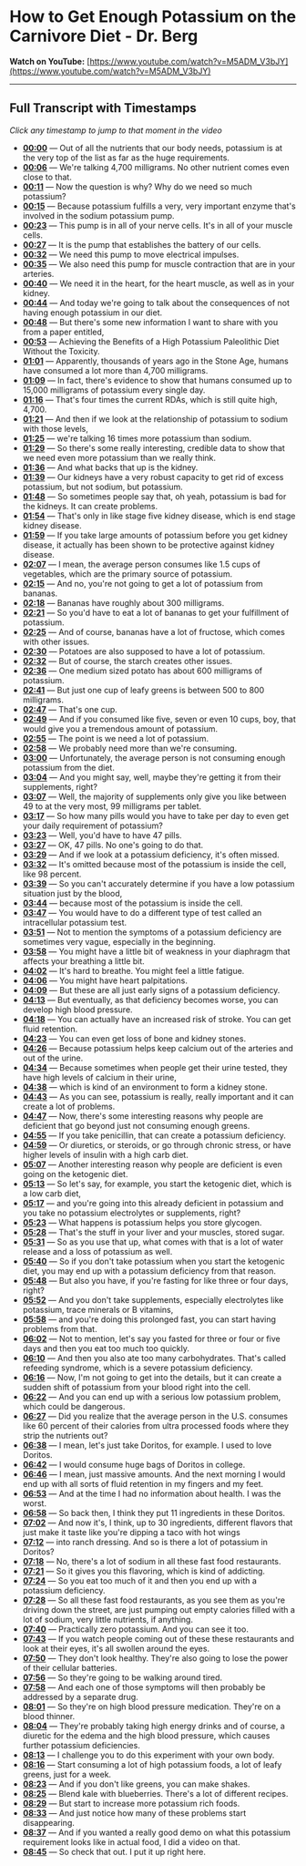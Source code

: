 # How to Get Enough Potassium on the Carnivore Diet - Dr. Berg

**Watch on YouTube:** [https://www.youtube.com/watch?v=M5ADM_V3bJY](https://www.youtube.com/watch?v=M5ADM_V3bJY)

---

## Full Transcript with Timestamps

*Click any timestamp to jump to that moment in the video*

- **[00:00](https://www.youtube.com/watch?v=M5ADM_V3bJY&t=0s)** — Out of all the nutrients that our body needs, potassium is at the very top of the list as far as the huge requirements.
- **[00:06](https://www.youtube.com/watch?v=M5ADM_V3bJY&t=6s)** — We're talking 4,700 milligrams. No other nutrient comes even close to that.
- **[00:11](https://www.youtube.com/watch?v=M5ADM_V3bJY&t=11s)** — Now the question is why? Why do we need so much potassium?
- **[00:15](https://www.youtube.com/watch?v=M5ADM_V3bJY&t=15s)** — Because potassium fulfills a very, very important enzyme that's involved in the sodium potassium pump.
- **[00:23](https://www.youtube.com/watch?v=M5ADM_V3bJY&t=23s)** — This pump is in all of your nerve cells. It's in all of your muscle cells.
- **[00:27](https://www.youtube.com/watch?v=M5ADM_V3bJY&t=27s)** — It is the pump that establishes the battery of our cells.
- **[00:32](https://www.youtube.com/watch?v=M5ADM_V3bJY&t=32s)** — We need this pump to move electrical impulses.
- **[00:35](https://www.youtube.com/watch?v=M5ADM_V3bJY&t=35s)** — We also need this pump for muscle contraction that are in your arteries.
- **[00:40](https://www.youtube.com/watch?v=M5ADM_V3bJY&t=40s)** — We need it in the heart, for the heart muscle, as well as in your kidney.
- **[00:44](https://www.youtube.com/watch?v=M5ADM_V3bJY&t=44s)** — And today we're going to talk about the consequences of not having enough potassium in our diet.
- **[00:48](https://www.youtube.com/watch?v=M5ADM_V3bJY&t=48s)** — But there's some new information I want to share with you from a paper entitled,
- **[00:53](https://www.youtube.com/watch?v=M5ADM_V3bJY&t=53s)** — Achieving the Benefits of a High Potassium Paleolithic Diet Without the Toxicity.
- **[01:01](https://www.youtube.com/watch?v=M5ADM_V3bJY&t=61s)** — Apparently, thousands of years ago in the Stone Age, humans have consumed a lot more than 4,700 milligrams.
- **[01:09](https://www.youtube.com/watch?v=M5ADM_V3bJY&t=69s)** — In fact, there's evidence to show that humans consumed up to 15,000 milligrams of potassium every single day.
- **[01:16](https://www.youtube.com/watch?v=M5ADM_V3bJY&t=76s)** — That's four times the current RDAs, which is still quite high, 4,700.
- **[01:21](https://www.youtube.com/watch?v=M5ADM_V3bJY&t=81s)** — And then if we look at the relationship of potassium to sodium with those levels,
- **[01:25](https://www.youtube.com/watch?v=M5ADM_V3bJY&t=85s)** — we're talking 16 times more potassium than sodium.
- **[01:29](https://www.youtube.com/watch?v=M5ADM_V3bJY&t=89s)** — So there's some really interesting, credible data to show that we need even more potassium than we really think.
- **[01:36](https://www.youtube.com/watch?v=M5ADM_V3bJY&t=96s)** — And what backs that up is the kidney.
- **[01:39](https://www.youtube.com/watch?v=M5ADM_V3bJY&t=99s)** — Our kidneys have a very robust capacity to get rid of excess potassium, but not sodium, but potassium.
- **[01:48](https://www.youtube.com/watch?v=M5ADM_V3bJY&t=108s)** — So sometimes people say that, oh yeah, potassium is bad for the kidneys. It can create problems.
- **[01:54](https://www.youtube.com/watch?v=M5ADM_V3bJY&t=114s)** — That's only in like stage five kidney disease, which is end stage kidney disease.
- **[01:59](https://www.youtube.com/watch?v=M5ADM_V3bJY&t=119s)** — If you take large amounts of potassium before you get kidney disease, it actually has been shown to be protective against kidney disease.
- **[02:07](https://www.youtube.com/watch?v=M5ADM_V3bJY&t=127s)** — I mean, the average person consumes like 1.5 cups of vegetables, which are the primary source of potassium.
- **[02:15](https://www.youtube.com/watch?v=M5ADM_V3bJY&t=135s)** — And no, you're not going to get a lot of potassium from bananas.
- **[02:18](https://www.youtube.com/watch?v=M5ADM_V3bJY&t=138s)** — Bananas have roughly about 300 milligrams.
- **[02:21](https://www.youtube.com/watch?v=M5ADM_V3bJY&t=141s)** — So you'd have to eat a lot of bananas to get your fulfillment of potassium.
- **[02:25](https://www.youtube.com/watch?v=M5ADM_V3bJY&t=145s)** — And of course, bananas have a lot of fructose, which comes with other issues.
- **[02:30](https://www.youtube.com/watch?v=M5ADM_V3bJY&t=150s)** — Potatoes are also supposed to have a lot of potassium.
- **[02:32](https://www.youtube.com/watch?v=M5ADM_V3bJY&t=152s)** — But of course, the starch creates other issues.
- **[02:36](https://www.youtube.com/watch?v=M5ADM_V3bJY&t=156s)** — One medium sized potato has about 600 milligrams of potassium.
- **[02:41](https://www.youtube.com/watch?v=M5ADM_V3bJY&t=161s)** — But just one cup of leafy greens is between 500 to 800 milligrams.
- **[02:47](https://www.youtube.com/watch?v=M5ADM_V3bJY&t=167s)** — That's one cup.
- **[02:49](https://www.youtube.com/watch?v=M5ADM_V3bJY&t=169s)** — And if you consumed like five, seven or even 10 cups, boy, that would give you a tremendous amount of potassium.
- **[02:55](https://www.youtube.com/watch?v=M5ADM_V3bJY&t=175s)** — The point is we need a lot of potassium.
- **[02:58](https://www.youtube.com/watch?v=M5ADM_V3bJY&t=178s)** — We probably need more than we're consuming.
- **[03:00](https://www.youtube.com/watch?v=M5ADM_V3bJY&t=180s)** — Unfortunately, the average person is not consuming enough potassium from the diet.
- **[03:04](https://www.youtube.com/watch?v=M5ADM_V3bJY&t=184s)** — And you might say, well, maybe they're getting it from their supplements, right?
- **[03:07](https://www.youtube.com/watch?v=M5ADM_V3bJY&t=187s)** — Well, the majority of supplements only give you like between 49 to at the very most, 99 milligrams per tablet.
- **[03:17](https://www.youtube.com/watch?v=M5ADM_V3bJY&t=197s)** — So how many pills would you have to take per day to even get your daily requirement of potassium?
- **[03:23](https://www.youtube.com/watch?v=M5ADM_V3bJY&t=203s)** — Well, you'd have to have 47 pills.
- **[03:27](https://www.youtube.com/watch?v=M5ADM_V3bJY&t=207s)** — OK, 47 pills. No one's going to do that.
- **[03:29](https://www.youtube.com/watch?v=M5ADM_V3bJY&t=209s)** — And if we look at a potassium deficiency, it's often missed.
- **[03:32](https://www.youtube.com/watch?v=M5ADM_V3bJY&t=212s)** — It's omitted because most of the potassium is inside the cell, like 98 percent.
- **[03:39](https://www.youtube.com/watch?v=M5ADM_V3bJY&t=219s)** — So you can't accurately determine if you have a low potassium situation just by the blood,
- **[03:44](https://www.youtube.com/watch?v=M5ADM_V3bJY&t=224s)** — because most of the potassium is inside the cell.
- **[03:47](https://www.youtube.com/watch?v=M5ADM_V3bJY&t=227s)** — You would have to do a different type of test called an intracellular potassium test.
- **[03:51](https://www.youtube.com/watch?v=M5ADM_V3bJY&t=231s)** — Not to mention the symptoms of a potassium deficiency are sometimes very vague, especially in the beginning.
- **[03:58](https://www.youtube.com/watch?v=M5ADM_V3bJY&t=238s)** — You might have a little bit of weakness in your diaphragm that affects your breathing a little bit.
- **[04:02](https://www.youtube.com/watch?v=M5ADM_V3bJY&t=242s)** — It's hard to breathe. You might feel a little fatigue.
- **[04:06](https://www.youtube.com/watch?v=M5ADM_V3bJY&t=246s)** — You might have heart palpitations.
- **[04:09](https://www.youtube.com/watch?v=M5ADM_V3bJY&t=249s)** — But these are all just early signs of a potassium deficiency.
- **[04:13](https://www.youtube.com/watch?v=M5ADM_V3bJY&t=253s)** — But eventually, as that deficiency becomes worse, you can develop high blood pressure.
- **[04:18](https://www.youtube.com/watch?v=M5ADM_V3bJY&t=258s)** — You can actually have an increased risk of stroke. You can get fluid retention.
- **[04:23](https://www.youtube.com/watch?v=M5ADM_V3bJY&t=263s)** — You can even get loss of bone and kidney stones.
- **[04:26](https://www.youtube.com/watch?v=M5ADM_V3bJY&t=266s)** — Because potassium helps keep calcium out of the arteries and out of the urine.
- **[04:34](https://www.youtube.com/watch?v=M5ADM_V3bJY&t=274s)** — Because sometimes when people get their urine tested, they have high levels of calcium in their urine,
- **[04:38](https://www.youtube.com/watch?v=M5ADM_V3bJY&t=278s)** — which is kind of an environment to form a kidney stone.
- **[04:43](https://www.youtube.com/watch?v=M5ADM_V3bJY&t=283s)** — As you can see, potassium is really, really important and it can create a lot of problems.
- **[04:47](https://www.youtube.com/watch?v=M5ADM_V3bJY&t=287s)** — Now, there's some interesting reasons why people are deficient that go beyond just not consuming enough greens.
- **[04:55](https://www.youtube.com/watch?v=M5ADM_V3bJY&t=295s)** — If you take penicillin, that can create a potassium deficiency.
- **[04:59](https://www.youtube.com/watch?v=M5ADM_V3bJY&t=299s)** — Or diuretics, or steroids, or go through chronic stress, or have higher levels of insulin with a high carb diet.
- **[05:07](https://www.youtube.com/watch?v=M5ADM_V3bJY&t=307s)** — Another interesting reason why people are deficient is even going on the ketogenic diet.
- **[05:13](https://www.youtube.com/watch?v=M5ADM_V3bJY&t=313s)** — So let's say, for example, you start the ketogenic diet, which is a low carb diet,
- **[05:17](https://www.youtube.com/watch?v=M5ADM_V3bJY&t=317s)** — and you're going into this already deficient in potassium and you take no potassium electrolytes or supplements, right?
- **[05:23](https://www.youtube.com/watch?v=M5ADM_V3bJY&t=323s)** — What happens is potassium helps you store glycogen.
- **[05:28](https://www.youtube.com/watch?v=M5ADM_V3bJY&t=328s)** — That's the stuff in your liver and your muscles, stored sugar.
- **[05:31](https://www.youtube.com/watch?v=M5ADM_V3bJY&t=331s)** — So as you use that up, what comes with that is a lot of water release and a loss of potassium as well.
- **[05:40](https://www.youtube.com/watch?v=M5ADM_V3bJY&t=340s)** — So if you don't take potassium when you start the ketogenic diet, you may end up with a potassium deficiency from that reason.
- **[05:48](https://www.youtube.com/watch?v=M5ADM_V3bJY&t=348s)** — But also you have, if you're fasting for like three or four days, right?
- **[05:52](https://www.youtube.com/watch?v=M5ADM_V3bJY&t=352s)** — And you don't take supplements, especially electrolytes like potassium, trace minerals or B vitamins,
- **[05:58](https://www.youtube.com/watch?v=M5ADM_V3bJY&t=358s)** — and you're doing this prolonged fast, you can start having problems from that.
- **[06:02](https://www.youtube.com/watch?v=M5ADM_V3bJY&t=362s)** — Not to mention, let's say you fasted for three or four or five days and then you eat too much too quickly.
- **[06:10](https://www.youtube.com/watch?v=M5ADM_V3bJY&t=370s)** — And then you also ate too many carbohydrates. That's called refeeding syndrome, which is a severe potassium deficiency.
- **[06:16](https://www.youtube.com/watch?v=M5ADM_V3bJY&t=376s)** — Now, I'm not going to get into the details, but it can create a sudden shift of potassium from your blood right into the cell.
- **[06:22](https://www.youtube.com/watch?v=M5ADM_V3bJY&t=382s)** — And you can end up with a serious low potassium problem, which could be dangerous.
- **[06:27](https://www.youtube.com/watch?v=M5ADM_V3bJY&t=387s)** — Did you realize that the average person in the U.S. consumes like 60 percent of their calories from ultra processed foods where they strip the nutrients out?
- **[06:38](https://www.youtube.com/watch?v=M5ADM_V3bJY&t=398s)** — I mean, let's just take Doritos, for example. I used to love Doritos.
- **[06:42](https://www.youtube.com/watch?v=M5ADM_V3bJY&t=402s)** — I would consume huge bags of Doritos in college.
- **[06:46](https://www.youtube.com/watch?v=M5ADM_V3bJY&t=406s)** — I mean, just massive amounts. And the next morning I would end up with all sorts of fluid retention in my fingers and my feet.
- **[06:53](https://www.youtube.com/watch?v=M5ADM_V3bJY&t=413s)** — And at the time I had no information about health. I was the worst.
- **[06:58](https://www.youtube.com/watch?v=M5ADM_V3bJY&t=418s)** — So back then, I think they put 11 ingredients in these Doritos.
- **[07:02](https://www.youtube.com/watch?v=M5ADM_V3bJY&t=422s)** — And now it's, I think, up to 30 ingredients, different flavors that just make it taste like you're dipping a taco with hot wings
- **[07:12](https://www.youtube.com/watch?v=M5ADM_V3bJY&t=432s)** — into ranch dressing. And so is there a lot of potassium in Doritos?
- **[07:18](https://www.youtube.com/watch?v=M5ADM_V3bJY&t=438s)** — No, there's a lot of sodium in all these fast food restaurants.
- **[07:21](https://www.youtube.com/watch?v=M5ADM_V3bJY&t=441s)** — So it gives you this flavoring, which is kind of addicting.
- **[07:24](https://www.youtube.com/watch?v=M5ADM_V3bJY&t=444s)** — So you eat too much of it and then you end up with a potassium deficiency.
- **[07:28](https://www.youtube.com/watch?v=M5ADM_V3bJY&t=448s)** — So all these fast food restaurants, as you see them as you're driving down the street, are just pumping out empty calories filled with a lot of sodium, very little nutrients, if anything.
- **[07:40](https://www.youtube.com/watch?v=M5ADM_V3bJY&t=460s)** — Practically zero potassium. And you can see it too.
- **[07:43](https://www.youtube.com/watch?v=M5ADM_V3bJY&t=463s)** — If you watch people coming out of these these restaurants and look at their eyes, it's all swollen around the eyes.
- **[07:50](https://www.youtube.com/watch?v=M5ADM_V3bJY&t=470s)** — They don't look healthy. They're also going to lose the power of their cellular batteries.
- **[07:56](https://www.youtube.com/watch?v=M5ADM_V3bJY&t=476s)** — So they're going to be walking around tired.
- **[07:58](https://www.youtube.com/watch?v=M5ADM_V3bJY&t=478s)** — And each one of those symptoms will then probably be addressed by a separate drug.
- **[08:01](https://www.youtube.com/watch?v=M5ADM_V3bJY&t=481s)** — So they're on high blood pressure medication. They're on a blood thinner.
- **[08:04](https://www.youtube.com/watch?v=M5ADM_V3bJY&t=484s)** — They're probably taking high energy drinks and of course, a diuretic for the edema and the high blood pressure, which causes further potassium deficiencies.
- **[08:13](https://www.youtube.com/watch?v=M5ADM_V3bJY&t=493s)** — I challenge you to do this experiment with your own body.
- **[08:16](https://www.youtube.com/watch?v=M5ADM_V3bJY&t=496s)** — Start consuming a lot of high potassium foods, a lot of leafy greens, just for a week.
- **[08:23](https://www.youtube.com/watch?v=M5ADM_V3bJY&t=503s)** — And if you don't like greens, you can make shakes.
- **[08:25](https://www.youtube.com/watch?v=M5ADM_V3bJY&t=505s)** — Blend kale with blueberries. There's a lot of different recipes.
- **[08:29](https://www.youtube.com/watch?v=M5ADM_V3bJY&t=509s)** — But start to increase more potassium rich foods.
- **[08:33](https://www.youtube.com/watch?v=M5ADM_V3bJY&t=513s)** — And just notice how many of these problems start disappearing.
- **[08:37](https://www.youtube.com/watch?v=M5ADM_V3bJY&t=517s)** — And if you wanted a really good demo on what this potassium requirement looks like in actual food, I did a video on that.
- **[08:45](https://www.youtube.com/watch?v=M5ADM_V3bJY&t=525s)** — So check that out. I put it up right here.
